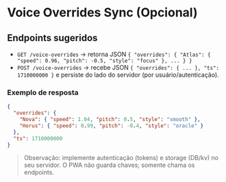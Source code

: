 # Voice Overrides Sync (Opcional)

## Endpoints sugeridos
- `GET /voice-overrides` → retorna JSON `{ "overrides": { "Atlas": { "speed": 0.96, "pitch": -0.5, "style": "focus" }, ... } }`
- `POST /voice-overrides` → recebe JSON `{ "overrides": { ... }, "ts": 1710000000 }` e persiste do lado do servidor (por usuário/autenticação).

### Exemplo de resposta
```json
{
  "overrides": {
    "Nova": { "speed": 1.04, "pitch": 0.5, "style": "smooth" },
    "Horus": { "speed": 0.99, "pitch": -0.4, "style": "oracle" }
  },
  "ts": 1710000000
}
```

> Observação: implemente autenticação (tokens) e storage (DB/kv) no seu servidor. O PWA não guarda chaves; somente chama os endpoints.
